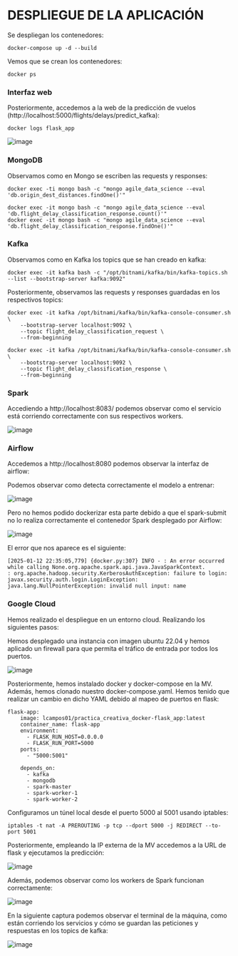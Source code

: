 # DESPLIEGUE DE LA APLICACIÓN
Se despliegan los contenedores:
```
docker-compose up -d --build
```
Vemos que se crean los contenedores:
```
docker ps
```
### Interfaz web
Posteriormente, accedemos a la web de la predicción de vuelos (http://localhost:5000/flights/delays/predict_kafka):
```
docker logs flask_app
```
![image](https://github.com/user-attachments/assets/2291aaa4-2db5-4725-964a-3b438375b102)

### MongoDB
Observamos como en Mongo se escriben las requests y responses:
```
docker exec -ti mongo bash -c "mongo agile_data_science --eval 'db.origin_dest_distances.findOne()'"
```
```
docker exec -it mongo bash -c "mongo agile_data_science --eval 'db.flight_delay_classification_response.count()'"
docker exec -it mongo bash -c "mongo agile_data_science --eval 'db.flight_delay_classification_response.findOne()'"
```
### Kafka
Observamos como en Kafka los topics que se han creado en kafka:
```
docker exec -it kafka bash -c "/opt/bitnami/kafka/bin/kafka-topics.sh --list --bootstrap-server kafka:9092"
```
Posteriormente, observamos las requests y responses guardadas en los respectivos topics:
```
docker exec -it kafka /opt/bitnami/kafka/bin/kafka-console-consumer.sh \
    --bootstrap-server localhost:9092 \
    --topic flight_delay_classification_request \
    --from-beginning
```
```
docker exec -it kafka /opt/bitnami/kafka/bin/kafka-console-consumer.sh \
    --bootstrap-server localhost:9092 \
    --topic flight_delay_classification_response \
    --from-beginning
```

### Spark
Accediendo a http://localhost:8083/ podemos observar como el servicio está corriendo correctamente con sus respectivos workers.

![image](https://github.com/user-attachments/assets/3f7816a9-3f6a-4cb6-948c-e91b46817072)

### Airflow
Accedemos a http://localhost:8080 podemos observar la interfaz de airflow:

Podemos observar como detecta correctamente el modelo a entrenar:

![image](https://github.com/user-attachments/assets/3ee9f8a0-a976-49b4-b3bd-1a54d9af3e6c)

Pero no hemos podido dockerizar esta parte debido a que el spark-submit no lo realiza correctamente el contenedor Spark desplegado por Airflow:

![image](https://github.com/user-attachments/assets/849b0e96-fd75-45e2-abda-963fc0a8a9dc)

El error que nos aparece es el siguiente:
```
[2025-01-12 22:35:05,779] {docker.py:307} INFO - : An error occurred while calling None.org.apache.spark.api.java.JavaSparkContext.
: org.apache.hadoop.security.KerberosAuthException: failure to login: javax.security.auth.login.LoginException: java.lang.NullPointerException: invalid null input: name
```

### Google Cloud
Hemos realizado el despliegue en un entorno cloud. Realizando los siguientes pasos:

Hemos desplegado una instancia con imagen ubuntu 22.04 y hemos aplicado un firewall para que permita el tráfico de entrada por todos los puertos.

![image](https://github.com/user-attachments/assets/75b2af56-f9ad-422c-b118-c71d5e7bf978)

Posteriormente, hemos instalado docker y docker-compose en la MV. Además, hemos clonado nuestro docker-compose.yaml. Hemos tenido que realizar un cambio en dicho YAML debido al mapeo de puertos en flask:
```
flask-app:
    image: lcampos01/practica_creativa_docker-flask_app:latest
    container_name: flask-app
    environment:
      - FLASK_RUN_HOST=0.0.0.0
      - FLASK_RUN_PORT=5000
    ports:
      - "5000:5001"

    depends_on:
      - kafka
      - mongodb
      - spark-master
      - spark-worker-1
      - spark-worker-2
```
Configuramos un túnel local desde el puerto 5000 al 5001 usando iptables:
```
iptables -t nat -A PREROUTING -p tcp --dport 5000 -j REDIRECT --to-port 5001
```
Posteriormente, empleando la IP externa de la MV accedemos a la URL de flask y ejecutamos la predicción:

![image](https://github.com/user-attachments/assets/e79296af-24a4-4e4a-8261-e50f757e8237)

Además, podemos observar como los workers de Spark funcionan correctamente:

![image](https://github.com/user-attachments/assets/1ed56b50-1aea-420b-a599-377530f5e86d)

En la siguiente captura podemos observar el terminal de la máquina, como están corriendo los servicios y cómo se guardan las peticiones y respuestas en los topics de kafka:

![image](https://github.com/user-attachments/assets/97264d72-746b-464c-affe-846be4d664f0)
